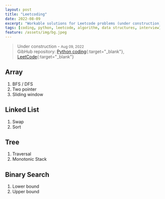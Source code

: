 ```yaml
---
layout: post
title: "Leetcoding"
date: 2022-08-09
excerpt: "Workable solutions for Leetcode problems (under construction)."
tags: [coding, python, leetcode, algorithm, data structures, interview]
feature: /assets/img/bg.jpeg
---
```


> Under construction - <small>Aug 09, 2022</small> <br/>
  GibHub repository: [Python coding](https://github.com/yylou/python-coding){:target="_blank"},
  [LeetCode](https://github.com/yylou/leetcode){:target="_blank"}

## Array

1. BFS / DFS
2. Two pointer
3. Sliding window

## Linked List

1. Swap
2. Sort

## Tree

1. Traversal
2. Monotonic Stack

## Binary Search

1. Lower bound
2. Upper bound
